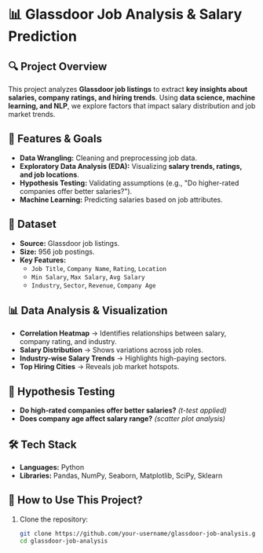 # 📊 Glassdoor Job Analysis & Salary Prediction  

## 🔍 Project Overview  
This project analyzes **Glassdoor job listings** to extract **key insights about salaries, company ratings, and hiring trends**. Using **data science, machine learning, and NLP**, we explore factors that impact salary distribution and job market trends.  

## 🚀 Features & Goals  
- **Data Wrangling:** Cleaning and preprocessing job data.  
- **Exploratory Data Analysis (EDA):** Visualizing **salary trends, ratings, and job locations**.  
- **Hypothesis Testing:** Validating assumptions (e.g., "Do higher-rated companies offer better salaries?").  
- **Machine Learning:** Predicting salaries based on job attributes.  

## 📂 Dataset  
- **Source:** Glassdoor job listings.  
- **Size:** 956 job postings.  
- **Key Features:**  
  - `Job Title`, `Company Name`, `Rating`, `Location`  
  - `Min Salary`, `Max Salary`, `Avg Salary`  
  - `Industry`, `Sector`, `Revenue`, `Company Age`  

## 📊 Data Analysis & Visualization  
- **Correlation Heatmap** → Identifies relationships between salary, company rating, and industry.  
- **Salary Distribution** → Shows variations across job roles.  
- **Industry-wise Salary Trends** → Highlights high-paying sectors.  
- **Top Hiring Cities** → Reveals job market hotspots.  

## 🧪 Hypothesis Testing  
- **Do high-rated companies offer better salaries?** *(t-test applied)*  
- **Does company age affect salary range?** *(scatter plot analysis)*  

## 🛠️ Tech Stack  
- **Languages:** Python  
- **Libraries:** Pandas, NumPy, Seaborn, Matplotlib, SciPy, Sklearn  

## 📌 How to Use This Project?  
1. Clone the repository:  
   ```bash
   git clone https://github.com/your-username/glassdoor-job-analysis.git
   cd glassdoor-job-analysis
